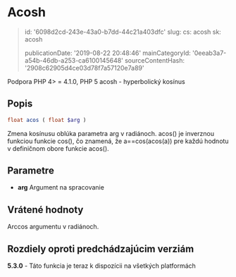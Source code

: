 Acosh
=====

> id: '6098d2cd-243e-43a0-b7dd-44c21a403dfc'
> slug:
> 	cs: acosh
> 	sk: acosh
> 
> publicationDate: '2019-08-22 20:48:46'
> mainCategoryId: '0eeab3a7-a54b-46db-a253-ca6100145648'
> sourceContentHash: '2908c62905d4ce03d78f7a57120e7a89'

Podpora PHP 4> = 4.1.0, PHP 5
acosh - hyperbolický kosínus

Popis
--------------------------

```php
float acos ( float $arg )
```

Zmena kosínusu oblúka parametra arg v radiánoch. acos() je inverznou funkciou funkcie cos(), čo znamená, že a==cos(acos(a)) pre každú hodnotu v definičnom obore funkcie acos().

Parametre
--------------------------

- **arg**
Argument na spracovanie

Vrátené hodnoty
--------------------------

Arccos argumentu v radiánoch.

Rozdiely oproti predchádzajúcim verziám
--------------------------

**5.3.0** - Táto funkcia je teraz k dispozícii na všetkých platformách
